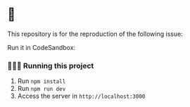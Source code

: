# 🧪
This repository is for the reproduction of the following issue: 

Run it in CodeSandbox: 

### 👩🏻‍💻 Running this project
1. Run `npm install`
2. Run `npm run dev`
3. Access the server in `http://localhost:3000`
